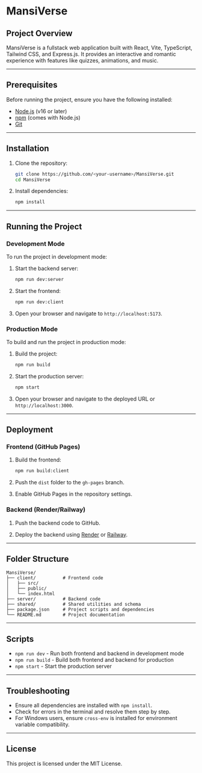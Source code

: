# MansiVerse

## Project Overview
MansiVerse is a fullstack web application built with React, Vite, TypeScript, Tailwind CSS, and Express.js. It provides an interactive and romantic experience with features like quizzes, animations, and music.

---

## Prerequisites

Before running the project, ensure you have the following installed:

- [Node.js](https://nodejs.org/) (v16 or later)
- [npm](https://www.npmjs.com/) (comes with Node.js)
- [Git](https://git-scm.com/)

---

## Installation

1. Clone the repository:
   ```bash
   git clone https://github.com/<your-username>/MansiVerse.git
   cd MansiVerse
   ```

2. Install dependencies:
   ```bash
   npm install
   ```

---

## Running the Project

### Development Mode

To run the project in development mode:

1. Start the backend server:
   ```bash
   npm run dev:server
   ```

2. Start the frontend:
   ```bash
   npm run dev:client
   ```

3. Open your browser and navigate to `http://localhost:5173`.

### Production Mode

To build and run the project in production mode:

1. Build the project:
   ```bash
   npm run build
   ```

2. Start the production server:
   ```bash
   npm start
   ```

3. Open your browser and navigate to the deployed URL or `http://localhost:3000`.

---

## Deployment

### Frontend (GitHub Pages)

1. Build the frontend:
   ```bash
   npm run build:client
   ```

2. Push the `dist` folder to the `gh-pages` branch.

3. Enable GitHub Pages in the repository settings.

### Backend (Render/Railway)

1. Push the backend code to GitHub.

2. Deploy the backend using [Render](https://render.com) or [Railway](https://railway.app).

---

## Folder Structure

```
MansiVerse/
├── client/          # Frontend code
│   ├── src/
│   ├── public/
│   └── index.html
├── server/          # Backend code
├── shared/          # Shared utilities and schema
├── package.json     # Project scripts and dependencies
└── README.md        # Project documentation
```

---

## Scripts

- `npm run dev` - Run both frontend and backend in development mode
- `npm run build` - Build both frontend and backend for production
- `npm start` - Start the production server

---

## Troubleshooting

- Ensure all dependencies are installed with `npm install`.
- Check for errors in the terminal and resolve them step by step.
- For Windows users, ensure `cross-env` is installed for environment variable compatibility.

---

## License

This project is licensed under the MIT License.
